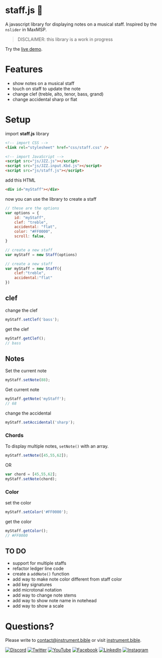 # staff.js 🎼

A javascript library for displaying notes on a musical staff.
Inspired by the `nslider` in MaxMSP.

> DISCLAIMER: this library is a work in progress

Try the [live demo](https://instrumentbible.github.io/staff.js/).

# Features
 * show notes on a musical staff
 * touch on staff to update the note
 * change clef (treble, alto, tenor, bass, grand)
 * change accidental sharp or flat

# Setup
import **staff.js** library
```html
<!-- import CSS -->
<link rel="stylesheet" href="css/staff.css" />

<!-- import JavaScript -->
<script src="js/JZZ.js"></script>
<script src="js/JZZ.input.Kbd.js"></script>
<script src="js/staff.js"></script>
```
add this HTML 
```html
<div id="myStaff"></div>
```

now you can use the library to create a staff
```js
// these are the options
var options = {
	id: "myStaff",
	clef: "treble",
	accidental: "flat",
	color: "#FF0000",
	scroll: false,
}

// create a new staff
var myStaff = new Staff(options)
```

```js
// create a new staff
var myStaff = new Staff({
	clef:"treble",
	accidental:"flat"
})
```



## clef
change the clef
```js
myStaff.setClef('bass');
```	

get the clef 
```js
myStaff.getClef();
// bass
```	


## Notes

Set the current note
```js
myStaff.setNote(88);
```	


Get current note
```js
myStaff.getNote('myStaff');
// 68
```	

change the accidental
```js
myStaff.setAccidental('sharp');
```	


### Chords
To display multiple notes, `setNote()` with an array.

```js
myStaff.setNote([45,55,62]);
```
OR
```js
var chord = [45,55,62];
myStaff.setNote(chord);
```

### Color
set the color

```js
myStaff.setColor('#FF0000');
```
get the color
```js
myStaff.getColor();
// #FF0000
```


## TO DO
 - support for multiple staffs
 - refactor ledger line code
 - create a `addNote()` function
 - add way to make note color different from staff color
 - add key signatures
 - add microtonal notation
 - add way to change note stems
 - add way to show note name in notehead
 - add way to show a scale


# Questions?   
Please write to [contact@instrument.bible](mailto://contact@instrument.bible) or visit [instrument.bible](https://instrument.bible).
  
[![Discord](https://img.shields.io/static/v1?label=&message=Discord%20&logo=discord&logoColor=white&color=7289da)](https://discord.gg/VJDj7nt) 
[![Twitter](https://img.shields.io/static/v1?label=&message=Twitter&logo=Twitter&logoColor=white&color=1DA1F2)](https://twitter.com/instrumentbible) 
[![YouTube](https://img.shields.io/static/v1?label=&message=Youtube&logo=youtube&logoColor=white&color=FF5555)](https://youtube.com/channel/UCkw7klLsjYXYGzFT-9a3WMA) 
[![Facebook](https://img.shields.io/static/v1?label=&message=Facebook&logo=facebook&logoColor=white&color=1877F2)](https://facebook.com/instrumentbible) 
[![LinkedIn](https://img.shields.io/static/v1?label=&message=LinkedIn&logo=LinkedIn&logoColor=white&color=0077B5)](https://linkedin.com/company/instrumentbible) 
[![Instagram](https://img.shields.io/static/v1?label=&message=Instagram&logo=Instagram&logoColor=white&color=E4405F)](https://instagram.com/instrumentbible)
